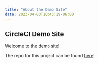 ```yaml
---
title: "About the Demo Site"
date: 2023-04-03T10:45:19-06:00
---
```


## CircleCI Demo Site

Welcome to the demo site! 

The repo for this project can be found [here](https://github.com/tannerwride/demo-site)! 

